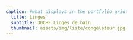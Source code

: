 ```yaml
---
caption: #what displays in the portfolio grid:
  title: Linges
  subtitle: 30CHF Linges de bain
  thumbnail: assets/img/liste/congélateur.jpg
---
```

